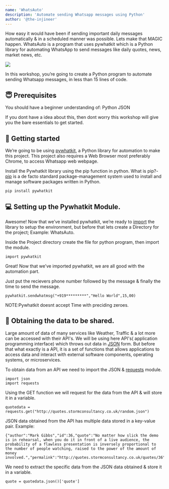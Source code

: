 ```yaml
---
name: 'WhatsAuto'
description: 'Automate sending Whatsapp messages using Python'
author: '@the-injineer'
---
```

How easy it would have been if sending important daily messages automatically & in a scheduled manner was possible. Lets make that MAGIC happen.
WhatsAuto is a program that uses pywhatkit which is a Python library for automating WhatsApp to send messages like daily quotes, news, market news, etc. 

![](img/final-demo.png)

In this workshop, you’re going to create a Python program to automate sending Whatsapp messages, in less than 15 lines of code.

## 😇 Prerequisites
You should have a beginner understanding of:
Python
JSON

If you dont have a idea about this, then dont worry this workshop will give you the bare essentials to get started.

## 🚀 Getting started

We’re going to be using [pywhatkit](https://pypi.org/project/pywhatkit/), a Python library for automation to make this project. This project also requires a Web Browser most preferably Chrome, to access Whatsapp web webpage.

Install the Pywhatkit library using the pip function in python.
What is pip?-[pip](https://docs.python.org/3/installing/index.html) is a de facto standard package-management system used to install and manage software packages written in Python.
```
pip install pywhatkit
```

## 💻 Setting up the Pywhatkit Module.

Awesome! Now that we’ve installed pywhatkit, we’re ready to [import](https://docs.python.org/3/reference/import.html
) the library to setup the environment, but before that lets create a Directory for the project; Example: WhatsAuto.

Inside the Project directory create the file for python program, then import the module.
```
import pywhatkit
```
Great! Now that we’ve imported pywhatkit, we are all good with the automation part.

Just put the recievers phone number followed by the message & finally the time to send the message.
```
pywhatkit.sendwhatmsg("+919*********","Hello World",15,00)
```
NOTE:Pywhatkit doesnt accept Time with preciding zeroes.

## 💾 Obtaining the data to be shared.
Large amount of data of many services like Weather, Traffic & a lot more can be accessed with their API's. We will be using here API's( application programming interface) which throws out data in [JSON](https://www.json.org/json-en.html) form. But before that what exactly is a API, it is a set of functions that allows applications to access data and interact with external software components, operating systems, or microservices.

To obtain data from an API we need to import the JSON & [requests](https://requests.readthedocs.io/en/master/api/) module.
```
import json
import requests
```
Using the GET function we will request for the data from the API & will store it in a variable.
```
quotedata = requests.get("http://quotes.stormconsultancy.co.uk/random.json")
```
JSON data obtained from the API has multiple data stored in a key-value pair.
Example:
```
{"author":"Mark Gibbs","id":36,"quote":"No matter how slick the demo is in rehearsal, when you do it in front of a live audience, the probability of a flawless presentation is inversely proportional to the number of people watching, raised to the power of the amount of money involved.","permalink":"http://quotes.stormconsultancy.co.uk/quotes/36"}
```
We need to extract the specific data from the JSON data obtained & store it in a variable.
```
quote = quotedata.json()['quote']
```

